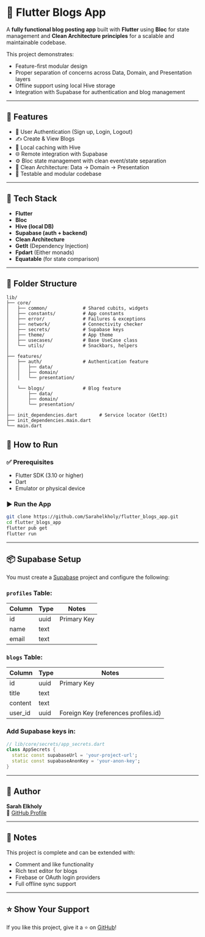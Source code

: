 # 📰 Flutter Blogs App

A **fully functional blog posting app** built with **Flutter** using **Bloc** for state management and **Clean Architecture principles** for a scalable and maintainable codebase.

This project demonstrates:
- Feature-first modular design
- Proper separation of concerns across Data, Domain, and Presentation layers
- Offline support using local Hive storage
- Integration with Supabase for authentication and blog management

---

## 🚀 Features

- 🔐 User Authentication (Sign up, Login, Logout)
- ✍️ Create & View Blogs
- 💾 Local caching with Hive
- 🌐 Remote integration with Supabase
- ⚙️ Bloc state management with clean event/state separation
- 🧼 Clean Architecture: Data → Domain → Presentation
- 🧪 Testable and modular codebase

---

## 🧰 Tech Stack

- **Flutter**
- **Bloc**
- **Hive (local DB)**
- **Supabase (auth + backend)**
- **Clean Architecture**
- **GetIt** (Dependency Injection)
- **Fpdart** (Either monads)
- **Equatable** (for state comparison)

---

## 📂 Folder Structure

```
lib/
├── core/
│   ├── common/             # Shared cubits, widgets
│   ├── constants/          # App constants
│   ├── error/              # Failures & exceptions
│   ├── network/            # Connectivity checker
│   ├── secrets/            # Supabase keys
│   ├── theme/              # App theme
│   ├── usecases/           # Base UseCase class
│   └── utils/              # Snackbars, helpers
│
├── features/
│   ├── auth/               # Authentication feature
│   │   ├── data/           
│   │   ├── domain/         
│   │   └── presentation/   
│
│   └── blogs/              # Blog feature
│       ├── data/
│       ├── domain/
│       └── presentation/
│
├── init_dependencies.dart        # Service locator (GetIt)
├── init_dependencies.main.dart
└── main.dart
```

## 🧪 How to Run

### ✅ Prerequisites

- Flutter SDK (3.10 or higher)
- Dart
- Emulator or physical device

### ▶️ Run the App

```bash
git clone https://github.com/Sarahelkholy/flutter_blogs_app.git
cd flutter_blogs_app
flutter pub get
flutter run
```

---

## 📦 Supabase Setup

You must create a [Supabase](https://supabase.com/) project and configure the following:

### `profiles` Table:
| Column | Type | Notes        |
|--------|------|--------------|
| id     | uuid | Primary Key  |
| name   | text |              |
| email  | text |              |

### `blogs` Table:
| Column   | Type | Notes        |
|----------|------|--------------|
| id       | uuid | Primary Key  |
| title    | text |              |
| content  | text |              |
| user_id  | uuid | Foreign Key (references profiles.id) |

### Add Supabase keys in:

```dart
// lib/core/secrets/app_secrets.dart
class AppSecrets {
  static const supabaseUrl = 'your-project-url';
  static const supabaseAnonKey = 'your-anon-key';
}
```

---

## 👤 Author

**Sarah Elkholy**  
📂 [GitHub Profile](https://github.com/Sarahelkholy)

---

## 📌 Notes

This project is complete and can be extended with:
- Comment and like functionality
- Rich text editor for blogs
- Firebase or OAuth login providers
- Full offline sync support

---

## ⭐️ Show Your Support

If you like this project, give it a ⭐️ on [GitHub](https://github.com/Sarahelkholy/flutter_blogs_app)!